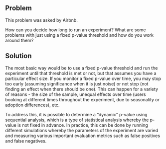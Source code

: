 ## Problem
This problem was asked by Airbnb.

How can you decide how long to run an experiment? What are some problems with just using a fixed p-value threshold and how do you work around them?

## Solution
The most basic way would be to use a fixed p-value threshold and run the experiment until that threshold is met or not, but that assumes you have a particular effect size. If you monitor a fixed p-value over time, you may stop too early (assuming significance when it is just noise) or not stop (not finding an effect when there should be one). This can happen for a variety of reasons - the size of the sample, unequal effects over time (users booking at different times throughout the experiment, due to seasonality or adoption differences), etc.

To address this, it is possible to determine a “dynamic” p-value using sequential analysis, which is a type of statistical analysis whereby the p-value is not fixed in advance. In practice, this can be done by running different simulations whereby the parameters of the experiment are varied and measuring various important evaluation metrics such as false positives and false negatives.
